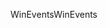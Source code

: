 <span data-ttu-id="06765-101">WinEvents</span><span class="sxs-lookup"><span data-stu-id="06765-101">WinEvents</span></span>